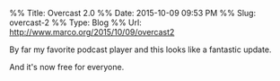 %% Title: Overcast 2.0
%% Date: 2015-10-09 09:53 PM
%% Slug: overcast-2
%% Type: Blog
%% Url: http://www.marco.org/2015/10/09/overcast2

By far my favorite podcast player and this looks like a fantastic update. 

And it's now free for everyone. 
